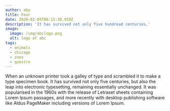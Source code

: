 ```yaml
---
author: aby
title: Four
date: 2020-02-05T06:12:30.919Z
description: 'It has survived not only five hundread centuries,'
image:
  image: /img/abclogo.png
  alt: logo of abc
tags:
  - animals
  - chicago
  - zoos
  - questro
---
```

When an unknown printer took a galley of type and scrambled it to make a type specimen book. It has survived not only five centuries, but also the leap into electronic typesetting, remaining essentially unchanged. It was popularised in the 1960s with the release of Letraset sheets containing Lorem Ipsum passages, and more recently with desktop publishing software like Aldus PageMaker including versions of Lorem Ipsum.